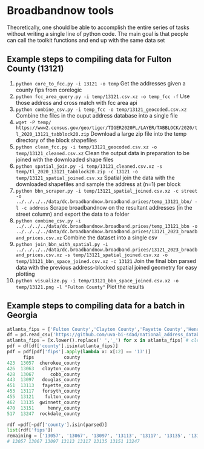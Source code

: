 # Broadbandnow tools

Theoretically, one should be able to accomplish the entire series of tasks without writing a single line of python code. The main goal is that people can call the toolkit functions and end up with the same data set


## Example steps to compiling data for Fulton County (13121)

1. `python core_to_fcc.py -i 13121 -o temp` Get the addresses given a county fips from corelogic
2. `python fcc_area_query.py -i temp/13121.csv.xz -o temp_fcc -f` Use those address and cross match with fcc area api
3. `python combine_csv.py -i temp_fcc -o temp/13121_geocoded.csv.xz` Combine the files in the ouput address database into a single file
4. `wget -P temp/ https://www2.census.gov/geo/tiger/TIGER2020PL/LAYER/TABBLOCK/2020/tl_2020_13121_tabblock20.zip` Download a large zip file into the temp directory of the block shapefiles
5. `python clean_fcc.py -i temp/13121_geocoded.csv.xz -o temp/13121_cleaned.csv.xz` Clean the output data in preparation to be joined with the downloaded shape files
6. `python spatial_join.py -i temp/13121_cleaned.csv.xz -s temp/tl_2020_13121_tabblock20.zip -c 13121 -o temp/13121_spatial_joined.csv.xz` Spatial join the data with the downloaded shapefiles and sample the address at (n=1) per block
7. `python bbn_scraper.py -i temp/13121_spatial_joined.csv.xz -c street -o ../../../../data/dc.broadbandnow.broadband.prices/temp_13121_bbn/ -l -c address` Scrape broadbandnow on the resultant addresses (in the street column) and export the data to a folder
8. `python combine_csv.py -i ../../../../data/dc.broadbandnow.broadband.prices/temp_13121_bbn -o ../../../../data/dc.broadbandnow.broadband.prices/13121_2023_broadband_prices.csv.xz` Combine the dataset into a single csv
9. `python join_bbn_with_spatial.py -i ../../../../data/dc.broadbandnow.broadband.prices/13121_2023_broadband_prices.csv.xz -s temp/13121_spatial_joined.csv.xz -o temp/13121_bbn_space_joined.csv.xz -c 13121` Join the final bbn parsed data with the previous address-blocked spatial joined geometry for easy plotting
10. `python visualize.py -i temp/13121_bbn_space_joined.csv.xz -o temp/13121.png -l "Fulton County"` Plot the results


## Example steps to compiling data for a batch in Georgia
```python
atlanta_fips = ['Fulton County','Clayton County','Fayette County','Henry County','Rockdale County','Gwinnett County','Forsyth County','Cherokee County','Cobb County','Douglas County']
df = pd.read_csv('https://github.com/uva-bi-sdad/national_address_database/raw/main/data/fips_county.csv', dtype={'fips':object})
atlanta_fips = [x.lower().replace(' ','_') for x in atlanta_fips] # clean the data
pdf = df[df['county'].isin(atlanta_fips)]
pdf = pdf[pdf['fips'].apply(lambda x: x[:2] == '13')]
      fips           county
423  13057  cherokee_county
426  13063   clayton_county
428  13067      cobb_county
443  13097   douglas_county
451  13113   fayette_county
453  13117   forsyth_county
455  13121    fulton_county
462  13135  gwinnett_county
470  13151     henry_county
517  13247  rockdale_county    

rdf =pdf[~pdf['county'].isin(parsed)]
list(rdf['fips'])
remaining = ['13057', '13067', '13097', '13113', '13117', '13135', '13151', '13247']
# 13057 13067 13097 13113 13117 13135 13151 13247
```